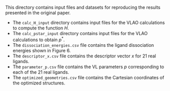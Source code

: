 This directory contains input files and datasets for reproducing the results presented in the original paper.

- The `calc_H_input` directory contains input files for the VLAO calculations to compute the function $H$.
- The `calc_pstar_input` directory contains input files for the VLAO calculations to obtain $p^*$.
- The `dissociation_energies.csv` file contains the ligand dissociation energies shown in Figure 6.
- The `descriptor_x.csv` file contains the descriptor vector *x* for 21 real ligands.
- The `parameter_p.csv` file contains the VL parameters $p$ corresponding to each of the 21 real ligands.
- The `optimized_geometries.csv` file contains the Cartesian coordinates of the optimized structures.
